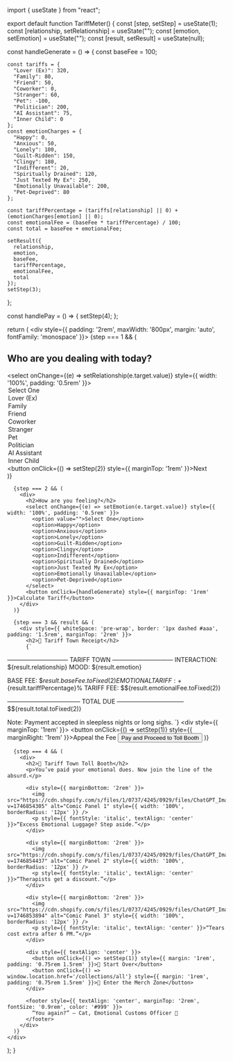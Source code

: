 import { useState } from "react";

export default function TariffMeter() {
  const [step, setStep] = useState(1);
  const [relationship, setRelationship] = useState("");
  const [emotion, setEmotion] = useState("");
  const [result, setResult] = useState(null);

  const handleGenerate = () => {
    const baseFee = 100;

    const tariffs = {
      "Lover (Ex)": 320,
      "Family": 80,
      "Friend": 50,
      "Coworker": 0,
      "Stranger": 60,
      "Pet": -100,
      "Politician": 200,
      "AI Assistant": 75,
      "Inner Child": 0
    };
    const emotionCharges = {
      "Happy": 0,
      "Anxious": 50,
      "Lonely": 100,
      "Guilt-Ridden": 150,
      "Clingy": 180,
      "Indifferent": 20,
      "Spiritually Drained": 120,
      "Just Texted My Ex": 250,
      "Emotionally Unavailable": 200,
      "Pet-Deprived": 80
    };

    const tariffPercentage = (tariffs[relationship] || 0) + (emotionCharges[emotion] || 0);
    const emotionalFee = (baseFee * tariffPercentage) / 100;
    const total = baseFee + emotionalFee;

    setResult({
      relationship,
      emotion,
      baseFee,
      tariffPercentage,
      emotionalFee,
      total
    });
    setStep(3);
  };

  const handlePay = () => {
    setStep(4);
  };

  return (
    <div style={{ padding: '2rem', maxWidth: '800px', margin: 'auto', fontFamily: 'monospace' }}>
      {step === 1 && (
        <div>
          <h2>Who are you dealing with today?</h2>
          <select onChange={(e) => setRelationship(e.target.value)} style={{ width: '100%', padding: '0.5rem' }}>
            <option value="">Select One</option>
            <option>Lover (Ex)</option>
            <option>Family</option>
            <option>Friend</option>
            <option>Coworker</option>
            <option>Stranger</option>
            <option>Pet</option>
            <option>Politician</option>
            <option>AI Assistant</option>
            <option>Inner Child</option>
          </select>
          <button onClick={() => setStep(2)} style={{ marginTop: '1rem' }}>Next</button>
        </div>
      )}

      {step === 2 && (
        <div>
          <h2>How are you feeling?</h2>
          <select onChange={(e) => setEmotion(e.target.value)} style={{ width: '100%', padding: '0.5rem' }}>
            <option value="">Select One</option>
            <option>Happy</option>
            <option>Anxious</option>
            <option>Lonely</option>
            <option>Guilt-Ridden</option>
            <option>Clingy</option>
            <option>Indifferent</option>
            <option>Spiritually Drained</option>
            <option>Just Texted My Ex</option>
            <option>Emotionally Unavailable</option>
            <option>Pet-Deprived</option>
          </select>
          <button onClick={handleGenerate} style={{ marginTop: '1rem' }}>Calculate Tariff</button>
        </div>
      )}

      {step === 3 && result && (
        <div style={{ whiteSpace: 'pre-wrap', border: '1px dashed #aaa', padding: '1.5rem', marginTop: '2rem' }}>
          <h2>🧾 Tariff Town Receipt</h2>
          {`
—————————— TARIFF TOWN ——————————
INTERACTION:    ${result.relationship}
MOOD:           ${result.emotion}

BASE FEE:       $${result.baseFee.toFixed(2)}
EMOTIONAL TARIFF: +${result.tariffPercentage}%
TARIFF FEE:     $${result.emotionalFee.toFixed(2)}

———————————— TOTAL DUE ———————————
                $${result.total.toFixed(2)}

Note: Payment accepted in sleepless nights or long sighs.
          `}
          <div style={{ marginTop: '1rem' }}>
            <button onClick={() => setStep(1)} style={{ marginRight: '1rem' }}>Appeal the Fee</button>
            <button onClick={handlePay}>Pay and Proceed to Toll Booth</button>
          </div>
        </div>
      )}

      {step === 4 && (
        <div>
          <h2>🚧 Tariff Town Toll Booth</h2>
          <p>You’ve paid your emotional dues. Now join the line of the absurd.</p>

          <div style={{ marginBottom: '2rem' }}>
            <img src="https://cdn.shopify.com/s/files/1/0737/4245/0929/files/ChatGPT_Image_May_7_2025_08_31_21_PM.png?v=1746854305" alt="Comic Panel 1" style={{ width: '100%', borderRadius: '12px' }} />
            <p style={{ fontStyle: 'italic', textAlign: 'center' }}>“Excess Emotional Luggage? Step aside.”</p>
          </div>

          <div style={{ marginBottom: '2rem' }}>
            <img src="https://cdn.shopify.com/s/files/1/0737/4245/0929/files/ChatGPT_Image_May_7_2025_08_12_54_PM.png?v=1746854437" alt="Comic Panel 2" style={{ width: '100%', borderRadius: '12px' }} />
            <p style={{ fontStyle: 'italic', textAlign: 'center' }}>“Therapists get a discount.”</p>
          </div>

          <div style={{ marginBottom: '2rem' }}>
            <img src="https://cdn.shopify.com/s/files/1/0737/4245/0929/files/ChatGPT_Image_May_7_2025_08_44_44_PM.png?v=1746853894" alt="Comic Panel 3" style={{ width: '100%', borderRadius: '12px' }} />
            <p style={{ fontStyle: 'italic', textAlign: 'center' }}>“Tears cost extra after 6 PM.”</p>
          </div>

          <div style={{ textAlign: 'center' }}>
            <button onClick={() => setStep(1)} style={{ margin: '1rem', padding: '0.75rem 1.5rem' }}>🧾 Start Over</button>
            <button onClick={() => window.location.href='/collections/all'} style={{ margin: '1rem', padding: '0.75rem 1.5rem' }}>🛒 Enter the Merch Zone</button>
          </div>

          <footer style={{ textAlign: 'center', marginTop: '2rem', fontSize: '0.9rem', color: '#999' }}>
            “You again?” — Cat, Emotional Customs Officer 🐾
          </footer>
        </div>
      )}
    </div>
  );
}
